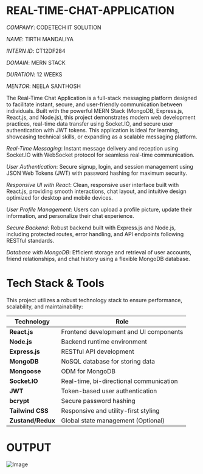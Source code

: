 # REAL-TIME-CHAT-APPLICATION

*COMPANY*: CODETECH IT SOLUTION

*NAME*: TIRTH MANDALIYA

*INTERN ID*: CT12DF284

*DOMAIN*: MERN STACK 

*DURATION*: 12 WEEKS

*MENTOR*: NEELA SANTHOSH

The Real-Time Chat Application is a full-stack messaging platform designed to facilitate instant, secure, and user-friendly communication between individuals. Built with the powerful MERN Stack (MongoDB, Express.js, React.js, and Node.js), this project demonstrates modern web development practices, real-time data transfer using Socket.IO, and secure user authentication with JWT tokens. This application is ideal for learning, showcasing technical skills, or expanding as a scalable messaging platform.

*Real-Time Messaging*:
Instant message delivery and reception using Socket.IO with WebSocket protocol for seamless real-time communication.

*User Authentication*:
Secure signup, login, and session management using JSON Web Tokens (JWT) with password hashing for maximum security.

*Responsive UI with React*:
Clean, responsive user interface built with React.js, providing smooth interactions, chat layout, and intuitive design optimized for desktop and mobile devices.

*User Profile Management*:
Users can upload a profile picture, update their information, and personalize their chat experience.

*Secure Backend*:
Robust backend built with Express.js and Node.js, including protected routes, error handling, and API endpoints following RESTful standards.

*Database with MongoDB*:
Efficient storage and retrieval of user accounts, friend relationships, and chat history using a flexible MongoDB database.

# Tech Stack & Tools
This project utilizes a robust technology stack to ensure performance, scalability, and maintainability:

| Technology    | Role                                    |
|---------------|-----------------------------------------|
| **React.js**  | Frontend development and UI components |
| **Node.js**   | Backend runtime environment            |
| **Express.js**| RESTful API development                |
| **MongoDB**   | NoSQL database for storing data        |
| **Mongoose**  | ODM for MongoDB                        |
| **Socket.IO** | Real-time, bi-directional communication|
| **JWT**       | Token-based user authentication        |
| **bcrypt**    | Secure password hashing                |
| **Tailwind CSS** | Responsive and utility-first styling|
| **Zustand/Redux** | Global state management (Optional) |

# OUTPUT

![Image](https://github.com/user-attachments/assets/2339c912-65ad-48ab-ab2d-7775b62d7785)
